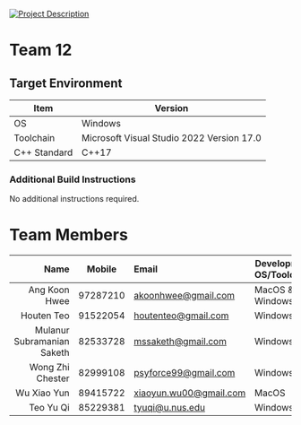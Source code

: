 [![Project Description](https://classroom.github.com/assets/deadline-readme-button-24ddc0f5d75046c5622901739e7c5dd533143b0c8e959d652212380cedb1ea36.svg)](https://nus-cs3203.github.io/course-website/)
# Team 12

## Target Environment

Item | Version
-|-
OS | Windows
Toolchain | Microsoft Visual Studio 2022 Version 17.0
C++ Standard | C++17

### Additional Build Instructions

No additional instructions required.

# Team Members

Name | Mobile | Email | Development OS/Toolchain
-:|:-:|:-|-|
Ang Koon Hwee | 97287210 | akoonhwee@gmail.com | MacOS & Windows
Houten Teo | 91522054 | houtenteo@gmail.com | Windows
Mulanur Subramanian Saketh | 82533728 | mssaketh@gmail.com | Windows
Wong Zhi Chester | 82999108 | psyforce99@gmail.com | Windows
Wu Xiao Yun | 89415722 | xiaoyun.wu00@gmail.com | MacOS
Teo Yu Qi | 85229381 | tyuqi@u.nus.edu | Windows
